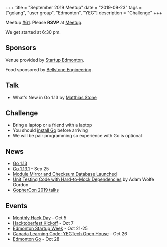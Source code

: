 +++
title = "September 2019 Meetup"
date = "2019-09-23"
tags = ["golang", "user group", "Edmonton", "YEG"]
description = "Challenge"
+++

Meetup [#61](https://github.com/edmontongo/presentations/issues/102). Please **RSVP** at [Meetup](https://www.meetup.com/startupedmonton/events/bclwwpyzmbfc/).

We get started at 6:30 pm.

## Sponsors

Venue provided by [Startup Edmonton](https://www.startupedmonton.com/).

Food sponsored by [Bellstone Engineering](https://bellstone.ca/).

## Talk

* What's New in Go 1.13 by [Matthias Stone](https://github.com/matthias-stone)

## Challenge

* Bring a laptop or a friend with a laptop
* You should [install Go](https://golang.org/doc/install) before arriving
* We will be pair programming so experience with Go is optional

## News

* [Go 1.13](https://blog.golang.org/go1.13)
* [Go 1.13.1](https://groups.google.com/d/msg/golang-announce/7BsbaGsVTQ4/rNEvcwK3BgAJ) - Sep 25
* [Module Mirror and Checksum Database Launched](https://blog.golang.org/module-mirror-launch)
* [Unit Testing Code with Hard-to-Mock Dependencies](https://www.youtube.com/watch?v=lRrqj0Jjh0M) by Adam Wolfe Gordon
* [GopherCon 2019 talks](https://www.youtube.com/playlist?list=PL2ntRZ1ySWBdDyspRTNBIKES1Y-P__59_)

## Events

* [Monthly Hack Day](https://www.meetup.com/startupedmonton/events/zzmphryznbhb/) - Oct 5
* [Hacktoberfest Kickoff](https://www.eventbrite.ca/e/hacktoberfest-yeg-2019-kickoff-tickets-73652983055) - Oct 7
* [Edmonton Startup Week](https://www.edmontonstartupweek.com/) - Oct 21-25
* [Canada Learning Code: YEGTech Open House](https://www.eventbrite.ca/e/ladies-learning-code-yegtech-open-house-for-all-ages-edmonton-registration-68207615815) - Oct 26
* [Edmonton Go](https://www.meetup.com/startupedmonton/events/bclwwpyznblc/) - Oct 28

